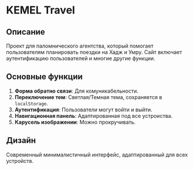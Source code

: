 # KEMEL Travel

## Описание
Проект для паломнического агентства, который помогает пользователям планировать поездки на Хадж и Умру. Сайт включает аутентификацию пользователей и многие другие функции.

## Основные функции
1. **Форма обратно связи**: Для комуникабельности.
2. **Переключение тем**: Светлая/Темная тема, сохраняется в `localStorage`.
3. **Аутентификация**: Пользователи могут войти и выйти.
4. **Навигационная панель**: Адаптированная под все устроиства.
5. **Карусель изображении**: Можно прокручивать.

## Дизайн
Современный минималистичный интерфейс, адаптированный для всех устройств.
